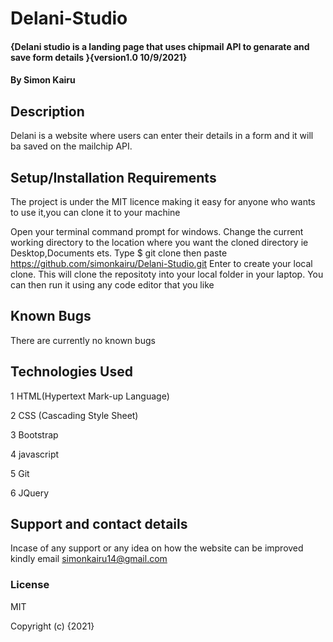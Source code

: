 # Delani-Studio
#### {Delani studio is a landing page that uses chipmail API to genarate and save form details }{version1.0 10/9/2021}
#### By Simon Kairu
## Description
Delani is a website where users can enter their details in a form and it will ba saved on the mailchip API.
## Setup/Installation Requirements
The project is under the MIT licence making it easy for anyone who wants to use it,you can clone it to your machine

Open your terminal command prompt for windows.
Change the current working directory to the location where you want the cloned directory ie Desktop,Documents ets.
Type $ git clone then paste https://github.com/simonkairu/Delani-Studio.git
Enter to create your local clone.
This will clone the repositoty into your local folder in your laptop.
You can then run it using any code editor that you like

## Known Bugs
There are currently no known bugs 

## Technologies Used
1 HTML(Hypertext Mark-up Language)

2 CSS (Cascading Style Sheet)

3 Bootstrap

4 javascript

5 Git

6 JQuery

## Support and contact details
Incase of any support or any idea on how the website can be improved kindly email  simonkairu14@gmail.com

### License
MIT

Copyright (c) {2021}